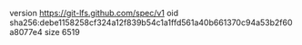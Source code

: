 version https://git-lfs.github.com/spec/v1
oid sha256:debe1158258cf324a12f839b54c1a1ffd561a40b661370c94a53b2f60a8077e4
size 6519
